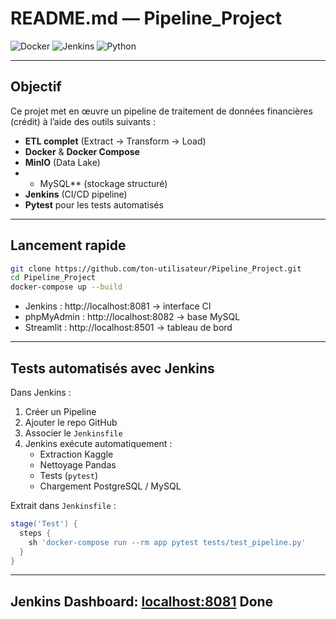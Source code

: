 # README.md — Pipeline_Project

![Docker](https://img.shields.io/badge/docker-ready-blue)
![Jenkins](https://img.shields.io/badge/jenkins-ci%2Fcd-green)
![Python](https://img.shields.io/badge/python-3.10-blue)

---

##  Objectif
Ce projet met en œuvre un pipeline de traitement de données financières (crédit) à l’aide des outils suivants :

-  **ETL complet** (Extract → Transform → Load)
-  **Docker** & **Docker Compose**
-  **MinIO** (Data Lake)
-  * MySQL** (stockage structuré)
-  **Jenkins** (CI/CD pipeline)
-  **Pytest** pour les tests automatisés

---

##  Lancement rapide
```bash
git clone https://github.com/ton-utilisateur/Pipeline_Project.git
cd Pipeline_Project
docker-compose up --build
```

- Jenkins : http://localhost:8081  → interface CI
- phpMyAdmin : http://localhost:8082  → base MySQL
- Streamlit : http://localhost:8501  → tableau de bord

---

##  Tests automatisés avec Jenkins
Dans Jenkins :
1. Créer un Pipeline
2. Ajouter le repo GitHub
3. Associer le `Jenkinsfile`
4. Jenkins exécute automatiquement :
   -  Extraction Kaggle
   -  Nettoyage Pandas
   -  Tests (`pytest`)
   -  Chargement PostgreSQL / MySQL

Extrait dans `Jenkinsfile` :
```groovy
stage('Test') {
  steps {
    sh 'docker-compose run --rm app pytest tests/test_pipeline.py'
  }
}
```

---

Jenkins Dashboard: [localhost:8081](http://localhost:8081)
Done
---
